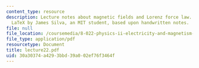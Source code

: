```yaml
---
content_type: resource
description: Lecture notes about magnetic fields and Lorenz force law. Prepared in
  LaTeX by James Silva, an MIT student, based upon handwritten notes.
file: null
file_location: /coursemedia/8-022-physics-ii-electricity-and-magnetism-fall-2006/30a30374a4293bbd39a002ef76f3464f_lecture22.pdf
file_type: application/pdf
resourcetype: Document
title: lecture22.pdf
uid: 30a30374-a429-3bbd-39a0-02ef76f3464f
---
```

